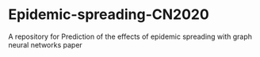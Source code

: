 # Epidemic-spreading-CN2020
A repository for Prediction of the effects of epidemic spreading with graph neural networks paper
